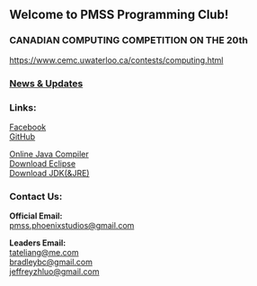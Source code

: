 ## Welcome to PMSS Programming Club!

### CANADIAN COMPUTING COMPETITION ON THE 20th

https://www.cemc.uwaterloo.ca/contests/computing.html

### [News & Updates](https://pmsscoding.github.io/news)

### Links:<br>

[Facebook](https://www.facebook.com/groups/pmsscoding/)<br>
[GitHub](https://github.com/pmsscoding/pmsscoding.github.io)<br>

[Online Java Compiler](https://www.jdoodle.com/online-java-compiler)<br>
[Download Eclipse](https://www.eclipse.org/downloads/)<br>
[Download JDK(&JRE)](https://www.oracle.com/technetwork/java/javase/downloads/index.html)<br>

### Contact Us:

**Official Email:**<br>
pmss.phoenixstudios@gmail.com

**Leaders Email:**<br>
tateliang@me.com<br>
bradleybc@gmail.com<br>
jeffreyzhluo@gmail.com<br>
